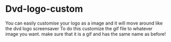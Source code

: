 # Dvd-logo-custom
You can easily customise your logo as a image and it will move around like the dvd logo screensaver 
To do this customize the gif file to whatever image you want. make sure that it is a gif and has the same name as before!
